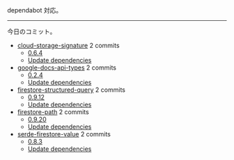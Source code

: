 dependabot 対応。

---

今日のコミット。

- [cloud-storage-signature](https://github.com/bouzuya/cloud-storage-signature) 2 commits
  - [0.6.4](https://github.com/bouzuya/cloud-storage-signature/commit/efbd5288bb32f3f969819a643e39ff87e0f43ce3)
  - [Update dependencies](https://github.com/bouzuya/cloud-storage-signature/commit/e83a22420947d760cf46a9b82c69cee2e9416294)
- [google-docs-api-types](https://github.com/bouzuya/google-docs-api-types) 2 commits
  - [0.2.4](https://github.com/bouzuya/google-docs-api-types/commit/9ed4c3b1d6a0e0e5814950e3de692db738b7e5d8)
  - [Update dependencies](https://github.com/bouzuya/google-docs-api-types/commit/685876ae192df7e7a6314492cff5efd40b2fb20c)
- [firestore-structured-query](https://github.com/bouzuya/firestore-structured-query) 2 commits
  - [0.9.12](https://github.com/bouzuya/firestore-structured-query/commit/0b747bdf92b6ea89da84aa54a61fc7476dbc0a7e)
  - [Update dependencies](https://github.com/bouzuya/firestore-structured-query/commit/339633bdd35d502fc941ec12d1670ab50f6b445d)
- [firestore-path](https://github.com/bouzuya/firestore-path) 2 commits
  - [0.9.20](https://github.com/bouzuya/firestore-path/commit/fb12a8aa70b2b34bda5d5467601be8b1be2aaef8)
  - [Update dependencies](https://github.com/bouzuya/firestore-path/commit/dee84e637e515a6564f3fd9cf30c4f525dcaabee)
- [serde-firestore-value](https://github.com/bouzuya/serde-firestore-value) 2 commits
  - [0.8.3](https://github.com/bouzuya/serde-firestore-value/commit/4f7f95e0c6b02179665e3aa4a70fbfb480610655)
  - [Update dependencies](https://github.com/bouzuya/serde-firestore-value/commit/4e4a04afac7830d01497893075cb2f7f0f5e5cbd)

